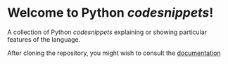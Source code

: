 # Welcome to Python *codesnippets*!

A collection of Python *codesnippets* explaining or showing particular features of the language.

After cloning the repository, you might wish to consult the [documentation](doc/html/index.html)

